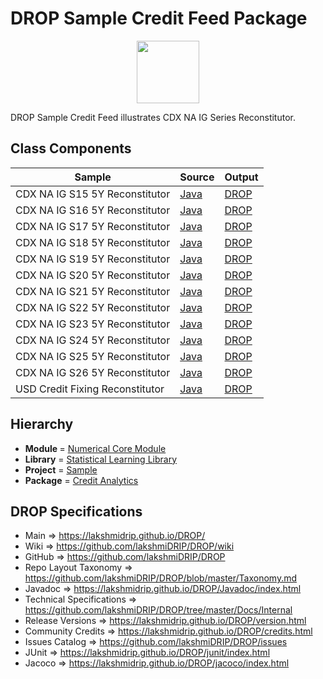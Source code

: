 # DROP Sample Credit Feed Package

<p align="center"><img src="https://github.com/lakshmiDRIP/DROP/blob/master/DRIP_Logo.gif?raw=true" width="100"></p>

DROP Sample Credit Feed illustrates CDX NA IG Series Reconstitutor.


## Class Components

 |              Sample             | Source | Output |
 |---------------------------------|--------|--------|
 | CDX NA IG S15 5Y Reconstitutor  | [Java](https://github.com/lakshmiDRIP/DROP/tree/master/src/main/java/org/drip/sample/creditfeed/CDXNAIGS155YReconstitutor.java) | [DROP](https://github.com/lakshmiDRIP/DROP/blob/master/drop/org/drip/sample/creditfeed/CDXNAIGS155YReconstitutor.drop) |
 | CDX NA IG S16 5Y Reconstitutor  | [Java](https://github.com/lakshmiDRIP/DROP/tree/master/src/main/java/org/drip/sample/creditfeed/CDXNAIGS165YReconstitutor.java) | [DROP](https://github.com/lakshmiDRIP/DROP/blob/master/drop/org/drip/sample/creditfeed/CDXNAIGS165YReconstitutor.drop) |
 | CDX NA IG S17 5Y Reconstitutor  | [Java](https://github.com/lakshmiDRIP/DROP/tree/master/src/main/java/org/drip/sample/creditfeed/CDXNAIGS175YReconstitutor.java) | [DROP](https://github.com/lakshmiDRIP/DROP/blob/master/drop/org/drip/sample/creditfeed/CDXNAIGS175YReconstitutor.drop) |
 | CDX NA IG S18 5Y Reconstitutor  | [Java](https://github.com/lakshmiDRIP/DROP/tree/master/src/main/java/org/drip/sample/creditfeed/CDXNAIGS185YReconstitutor.java) | [DROP](https://github.com/lakshmiDRIP/DROP/blob/master/drop/org/drip/sample/creditfeed/CDXNAIGS185YReconstitutor.drop) |
 | CDX NA IG S19 5Y Reconstitutor  | [Java](https://github.com/lakshmiDRIP/DROP/tree/master/src/main/java/org/drip/sample/creditfeed/CDXNAIGS195YReconstitutor.java) | [DROP](https://github.com/lakshmiDRIP/DROP/blob/master/drop/org/drip/sample/creditfeed/CDXNAIGS195YReconstitutor.drop) |
 | CDX NA IG S20 5Y Reconstitutor  | [Java](https://github.com/lakshmiDRIP/DROP/tree/master/src/main/java/org/drip/sample/creditfeed/CDXNAIGS205YReconstitutor.java) | [DROP](https://github.com/lakshmiDRIP/DROP/blob/master/drop/org/drip/sample/creditfeed/CDXNAIGS205YReconstitutor.drop) |
 | CDX NA IG S21 5Y Reconstitutor  | [Java](https://github.com/lakshmiDRIP/DROP/tree/master/src/main/java/org/drip/sample/creditfeed/CDXNAIGS215YReconstitutor.java) | [DROP](https://github.com/lakshmiDRIP/DROP/blob/master/drop/org/drip/sample/creditfeed/CDXNAIGS215YReconstitutor.drop) |
 | CDX NA IG S22 5Y Reconstitutor  | [Java](https://github.com/lakshmiDRIP/DROP/tree/master/src/main/java/org/drip/sample/creditfeed/CDXNAIGS225YReconstitutor.java) | [DROP](https://github.com/lakshmiDRIP/DROP/blob/master/drop/org/drip/sample/creditfeed/CDXNAIGS225YReconstitutor.drop) |
 | CDX NA IG S23 5Y Reconstitutor  | [Java](https://github.com/lakshmiDRIP/DROP/tree/master/src/main/java/org/drip/sample/creditfeed/CDXNAIGS235YReconstitutor.java) | [DROP](https://github.com/lakshmiDRIP/DROP/blob/master/drop/org/drip/sample/creditfeed/CDXNAIGS235YReconstitutor.drop) |
 | CDX NA IG S24 5Y Reconstitutor  | [Java](https://github.com/lakshmiDRIP/DROP/tree/master/src/main/java/org/drip/sample/creditfeed/CDXNAIGS245YReconstitutor.java) | [DROP](https://github.com/lakshmiDRIP/DROP/blob/master/drop/org/drip/sample/creditfeed/CDXNAIGS245YReconstitutor.drop) |
 | CDX NA IG S25 5Y Reconstitutor  | [Java](https://github.com/lakshmiDRIP/DROP/tree/master/src/main/java/org/drip/sample/creditfeed/CDXNAIGS255YReconstitutor.java) | [DROP](https://github.com/lakshmiDRIP/DROP/blob/master/drop/org/drip/sample/creditfeed/CDXNAIGS255YReconstitutor.drop) |
 | CDX NA IG S26 5Y Reconstitutor  | [Java](https://github.com/lakshmiDRIP/DROP/tree/master/src/main/java/org/drip/sample/creditfeed/CDXNAIGS265YReconstitutor.java) | [DROP](https://github.com/lakshmiDRIP/DROP/blob/master/drop/org/drip/sample/creditfeed/CDXNAIGS265YReconstitutor.drop) |
 | USD Credit Fixing Reconstitutor | [Java](https://github.com/lakshmiDRIP/DROP/tree/master/src/main/java/org/drip/sample/creditfeed/USDCreditFixingReconstitutor.java) | [DROP](https://github.com/lakshmiDRIP/DROP/blob/master/drop/org/drip/sample/creditfeed/USDCreditFixingReconstitutor.drop) |


## Hierarchy

 <ul>
	<li><b>Module </b> = <a href = "https://github.com/lakshmiDRIP/DROP/tree/master/NumericalCore.md">Numerical Core Module</a></li>
	<li><b>Library</b> = <a href = "https://github.com/lakshmiDRIP/DROP/tree/master/StatisticalLearningLibrary.md">Statistical Learning Library</a></li>
	<li><b>Project</b> = <a href = "https://github.com/lakshmiDRIP/DROP/tree/master/src/main/java/org/drip/sample/README.md">Sample</a></li>
	<li><b>Package</b> = <a href = "https://github.com/lakshmiDRIP/DROP/tree/master/src/main/java/org/drip/sample/credit/README.md">Credit Analytics</a></li>
 </ul>


## DROP Specifications

 * Main                     => https://lakshmidrip.github.io/DROP/
 * Wiki                     => https://github.com/lakshmiDRIP/DROP/wiki
 * GitHub                   => https://github.com/lakshmiDRIP/DROP
 * Repo Layout Taxonomy     => https://github.com/lakshmiDRIP/DROP/blob/master/Taxonomy.md
 * Javadoc                  => https://lakshmidrip.github.io/DROP/Javadoc/index.html
 * Technical Specifications => https://github.com/lakshmiDRIP/DROP/tree/master/Docs/Internal
 * Release Versions         => https://lakshmidrip.github.io/DROP/version.html
 * Community Credits        => https://lakshmidrip.github.io/DROP/credits.html
 * Issues Catalog           => https://github.com/lakshmiDRIP/DROP/issues
 * JUnit                    => https://lakshmidrip.github.io/DROP/junit/index.html
 * Jacoco                   => https://lakshmidrip.github.io/DROP/jacoco/index.html
